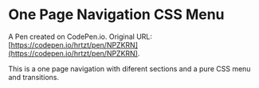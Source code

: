 # One Page Navigation CSS Menu

A Pen created on CodePen.io. Original URL: [https://codepen.io/hrtzt/pen/NPZKRN](https://codepen.io/hrtzt/pen/NPZKRN).

This is a one page navigation with diferent sections and a pure CSS menu and transitions.
